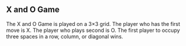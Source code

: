 ## X and O Game

The X and O Game is played on a 3×3 grid. The player who has the first move is X. The player who plays second is O. The first player to occupy three spaces in a row, column, or diagonal wins.